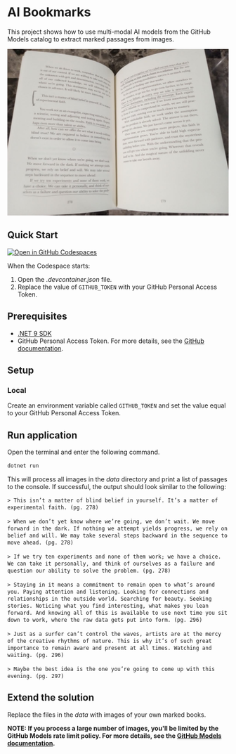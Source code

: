 # AI Bookmarks

This project shows how to use multi-modal AI models from the GitHub Models catalog to extract marked passages from images.

![An image of a book with pencil markings](./data/creative-act-1.jpg)

## Quick Start

[![Open in GitHub Codespaces](https://github.com/codespaces/badge.svg)](https://codespaces.new/lqdev/AIBookmarks)

When the Codespace starts:

1. Open the *.devcontainer.json* file.
1. Replace the value of `GITHUB_TOKEN` with your GitHub Personal Access Token. 

## Prerequisites

- [.NET 9 SDK](https://dotnet.microsoft.com/download/dotnet/9.0)
- GitHub Personal Access Token. For more details, see the [GitHub documentation](https://docs.github.com/en/authentication/keeping-your-account-and-data-secure/managing-your-personal-access-tokens).

## Setup

### Local 

Create an environment variable called `GITHUB_TOKEN` and set the value equal to your GitHub Personal Access Token. 

## Run application

Open the terminal and enter the following command.

```bash
dotnet run
```

This will process all images in the *data* directory and print a list of passages to the console. If successful, the output should look similar to the following:

```text
> This isn’t a matter of blind belief in yourself. It’s a matter of experimental faith. (pg. 278)

> When we don’t yet know where we’re going, we don’t wait. We move forward in the dark. If nothing we attempt yields progress, we rely on belief and will. We may take several steps backward in the sequence to move ahead. (pg. 278)

> If we try ten experiments and none of them work; we have a choice. We can take it personally, and think of ourselves as a failure and question our ability to solve the problem. (pg. 278)

> Staying in it means a commitment to remain open to what’s around you. Paying attention and listening. Looking for connections and relationships in the outside world. Searching for beauty. Seeking stories. Noticing what you find interesting, what makes you lean forward. And knowing all of this is available to use next time you sit down to work, where the raw data gets put into form. (pg. 296)

> Just as a surfer can’t control the waves, artists are at the mercy of the creative rhythms of nature. This is why it’s of such great importance to remain aware and present at all times. Watching and waiting. (pg. 296)

> Maybe the best idea is the one you’re going to come up with this evening. (pg. 297)
```

## Extend the solution

Replace the files in the *data* with images of your own marked books. 

**NOTE: If you process a large number of images, you'll be limited by the GitHub Models rate limit policy. For more details, see the [GitHub Models documentation](https://docs.github.com/en/github-models/prototyping-with-ai-models#rate-limits).**
